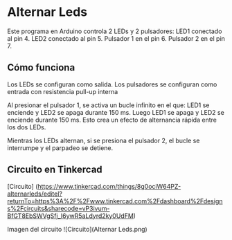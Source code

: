 # Alternar Leds

Este programa en Arduino controla 2 LEDs y 2 pulsadores:
LED1 conectado al pin 4.
LED2 conectado al pin 5.
Pulsador 1 en el pin 6.
Pulsador 2 en el pin 7.

## Cómo funciona

Los LEDs se configuran como salida.
Los pulsadores se configuran como entrada con resistencia pull-up interna

Al presionar el pulsador 1, se activa un bucle infinito en el que:
LED1 se enciende y LED2 se apaga durante 150 ms.
Luego LED1 se apaga y LED2 se enciende durante 150 ms.
Esto crea un efecto de alternancia rápida entre los dos LEDs.

Mientras los LEDs alternan, si se presiona el pulsador 2, el bucle se interrumpe y el parpadeo se detiene.

## Circuito en Tinkercad

[Circuito] (https://www.tinkercad.com/things/8g0ociW64PZ-alternarleds/editel?returnTo=https%3A%2F%2Fwww.tinkercad.com%2Fdashboard%2Fdesigns%2Fcircuits&sharecode=vP3ivum-BfGT8EbSWVgSfj_I6ywR5aLdyrd2ky0UdFM)

  Imagen del circuito
 ![Circuito](Alternar Leds.png)
